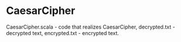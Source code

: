 # CaesarCipher
CaesarCipher.scala - code that realizes CaesarCipher,
decrypted.txt - decrypted text,
encrypted.txt - encrypted text.
